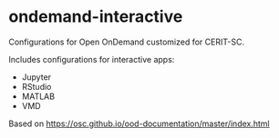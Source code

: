 # ondemand-interactive
Configurations for Open OnDemand customized for CERIT-SC.

Includes configurations for interactive apps: 
  - Jupyter
  - RStudio
  - MATLAB
  - VMD
  
  Based on https://osc.github.io/ood-documentation/master/index.html
